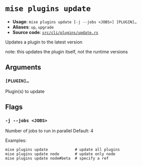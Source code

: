 # `mise plugins update`

- **Usage**: `mise plugins update [-j --jobs <JOBS>] [PLUGIN]…`
- **Aliases**: `up`, `upgrade`
- **Source code**: [`src/cli/plugins/update.rs`](https://github.com/jdx/mise/blob/main/src/cli/plugins/update.rs)

Updates a plugin to the latest version

note: this updates the plugin itself, not the runtime versions

## Arguments

### `[PLUGIN]…`

Plugin(s) to update

## Flags

### `-j --jobs <JOBS>`

Number of jobs to run in parallel
Default: 4

Examples:

```
mise plugins update            # update all plugins
mise plugins update node       # update only node
mise plugins update node#beta  # specify a ref
```
